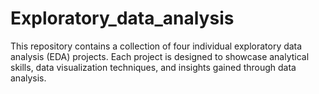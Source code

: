 # Exploratory_data_analysis
This repository contains a collection of four individual exploratory data analysis (EDA) projects. Each project is designed to showcase analytical skills, data visualization techniques, and insights gained through data analysis.
